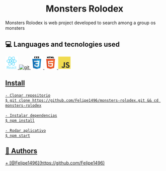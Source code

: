 <h1 align="center"> Monsters Rolodex </h1>
<p> Monsters Rolodex is web project developed to search among a group os monsters <p>
  
<h2> 💻 Languages and tecnologies used </h2>

<p align="left"> <a href="https://www.w3schools.com/css/" target="_blank"> 
  
  <img src="https://raw.githubusercontent.com/devicons/devicon/master/icons/react/react-original-wordmark.svg" alt="react" width="40" height="40"/> </a> <a href="https://git-scm.com/" target="_blank"> <img src="https://www.vectorlogo.zone/logos/git-scm/git-scm-icon.svg" alt="git" width="40" height="40"/> <img src="https://raw.githubusercontent.com/devicons/devicon/master/icons/css3/css3-original-wordmark.svg" alt="css3" width="40" height="40"/> </a> <a href="https://www.w3.org/html/" target="_blank"> <img src="https://raw.githubusercontent.com/devicons/devicon/master/icons/html5/html5-original-wordmark.svg" alt="html5" width="40" height="40"/> </a> <a href="https://developer.mozilla.org/en-US/docs/Web/JavaScript" target="_blank"> <img src="https://raw.githubusercontent.com/devicons/devicon/master/icons/javascript/javascript-original.svg" alt="javascript" width="40" height="40"/> </a>  <a href="https://reactjs.org/" target="_blank">  </p>
  
<h2> Install </h2>

    - Clonar repositorio
    $ git clone https://github.com/Felipe1496/monsters-rolodex.git && cd monsters-rolodex

    - Instalar dependencias
    $ npm install

    - Rodar aplicativo
    $ npm start
    
<h2> 🥳 Authors </h2>
+ [@Felipe1496](https://github.com/Felipe1496)
